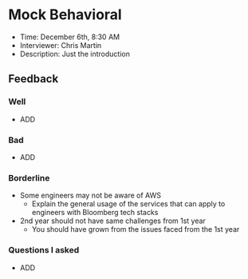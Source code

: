 
# Mock Behavioral 
- Time: December 6th, 8:30 AM
- Interviewer: Chris Martin
- Description: Just the introduction

## Feedback

### Well 
- ADD


### Bad
- ADD

### Borderline

- Some engineers may not be aware of AWS 
  - Explain the general usage of the services that can apply to engineers with Bloomberg tech stacks
- 2nd year should not have same challenges from 1st year
  - You should have grown from the issues faced from the 1st year

###  Questions I asked
- ADD